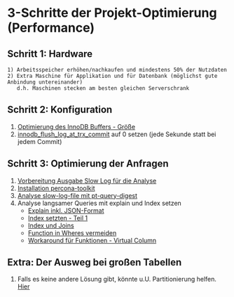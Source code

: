 # 3-Schritte der Projekt-Optimierung (Performance) 

## Schritt 1: Hardware 

```
1) Arbeitsspeicher erhöhen/nachkaufen und mindestens 50% der Nutzdaten 
2) Extra Maschine für Applikation und für Datenbank (möglichst gute Anbindung untereinander)
   d.h. Maschinen stecken am besten gleichen Serverschrank 
```

## Schritt 2: Konfiguration 

  1. [Optimierung des InnoDB Buffers - Größe](innodb/innodb.md) 
  1. [innodb_flush_log_at_trx_commit](innodb/innodb.md) auf 0 setzen (jede Sekunde statt bei jedem Commit) 

## Schritt 3: Optimierung der Anfragen 

  1. [Vorbereitung Ausgabe Slow Log für die Analyse](slow-query-log.md)
  1. [Installation percona-toolkit](tools/percona-toolkit.md)
  1. [Analyse slow-log-file mit pt-query-digest](tools/pt-query-digest.md)
  1. Analyse langsamer Queries mit explain und Index setzen 
     * [Explain inkl. JSON-Format](indexes/explain.md)
     * [Index setzten - Teil 1](indexes/index.md)
     * [Index und Joins](indexes/join-index.md)
     * [Function in Wheres vermeiden](performance/no-function-in-where.md)
     * [Workaround für Funktionen - Virtual Column](index-and-functions.md)

## Extra: Der Ausweg bei großen Tabellen 

  1. Falls es keine andere Lösung gibt, könnte u.U. Partitionierung helfen. [Hier](/partitions/partitions-explain.md)
